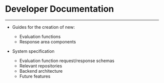 # Developer Documentation 
---

- Guides for the creation of new:
    - Evaluation functions 
    - Response area components

- System specification
    - Evaluation function request/response schemas
    - Relevant repositories
    - Backend architecture
    - Future features